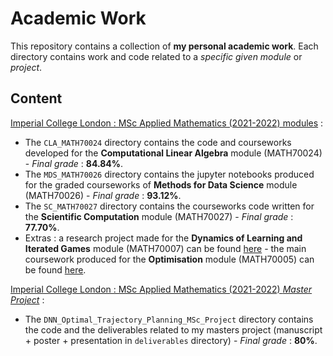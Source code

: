 # Academic Work
This repository contains a collection of __my personal academic work__. Each directory contains work and code related to a _specific given module_ or _project_.

## Content

<ins>Imperial College London : MSc Applied Mathematics (2021-2022) modules</ins> :
* The `CLA_MATH70024` directory contains the code and courseworks developed for the __Computational Linear Algebra__ module (MATH70024) - _Final grade_ : __84.84%__.
* The `MDS_MATH70026` directory contains the jupyter notebooks produced for the graded courseworks of __Methods for Data Science__ module (MATH70026) - _Final grade_ : __93.12%__.
* The  `SC_MATH70027` directory contains the courseworks code written for the __Scientific Computation__ module (MATH70027) - _Final grade_ : __77.70%__.
* Extras : a research project made for the __Dynamics of Learning and Iterated Games__ module (MATH70007) can be found [here](https://drive.google.com/file/d/1FdmOUECf4xVqXUGNvvXdsZFvjlBF3psA/view?usp=share_link) - the main coursework produced for the  __Optimisation__ module (MATH70005) can be found [here](https://drive.google.com/file/d/1HoJtSsxZeNscyUWNjAvl86AMZvN8_IMd/view?usp=share_link).

<ins>Imperial College London : MSc Applied Mathematics (2021-2022) _Master Project_</ins> :
* The `DNN_Optimal_Trajectory_Planning_MSc_Project` directory contains the code and the deliverables related to my masters project (manuscript + poster + presentation in `deliverables` directory) - _Final grade_ : __80%__.
